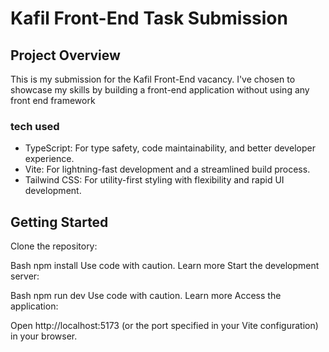 # Kafil Front-End Task Submission

## Project Overview

This is my submission for the Kafil Front-End vacancy. I've chosen to showcase my skills by building a front-end application without using any front end framework

### tech used

- TypeScript: For type safety, code maintainability, and better developer experience.
- Vite: For lightning-fast development and a streamlined build process.
- Tailwind CSS: For utility-first styling with flexibility and rapid UI development.

## Getting Started

Clone the repository:

Bash
npm install
Use code with caution. Learn more
Start the development server:

Bash
npm run dev
Use code with caution. Learn more
Access the application:

Open http://localhost:5173 (or the port specified in your Vite configuration) in your browser.
